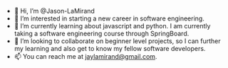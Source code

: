 - 👋 Hi, I’m @Jason-LaMirand
- 👀 I’m interested in starting a new career in software engineering. 
- 🌱 I’m currently learning about javascript and python. I am currently taking a software engineering course through SpringBoard.
- 💞️ I’m looking to collaborate on beginner level projects, so I can further my learning and also get to know my fellow software developers.
- 📫 You can reach me at jaylamirand@gmail.com.

<!---
Jason-LaMirand/Jason-LaMirand is a ✨ special ✨ repository because its `README.md` (this file) appears on your GitHub profile.
You can click the Preview link to take a look at your changes.
--->
